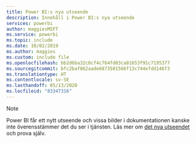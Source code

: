 ```yaml
---
title: Power BI:s nya utseende
description: Innehåll i Power BI:s nya utseende
services: powerbi
author: maggiesMSFT
ms.service: powerbi
ms.topic: include
ms.date: 10/02/2019
ms.author: maggies
ms.custom: include file
ms.openlocfilehash: bb2d6ba32c0cf4c764fd03ca81653f91c7195377
ms.sourcegitcommit: bfc2baf862aade6873501566f13c744efdd146f3
ms.translationtype: HT
ms.contentlocale: sv-SE
ms.lasthandoff: 05/13/2020
ms.locfileid: "83347316"
---
```

> [!NOTE]
> Power BI får ett nytt utseende och vissa bilder i dokumentationen kanske inte överensstämmer det du ser i tjänsten. Läs mer om [det nya utseendet](../consumer/service-new-look.md) och prova själv.
